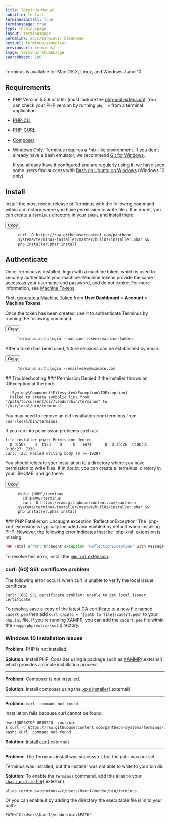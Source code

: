 ```yaml
---
title: Terminus Manual
subtitle: Install
terminusinstall: true
terminuspage: true
type: terminuspage
layout: terminuspage
permalink: docs/terminus/:basename/
nexturl: terminus/examples/
previousurl: terminus/
image: terminus-thumbLarge
searchboost: 100
---
```

Terminus is available for Mac OS X, Linux, and Windows 7 and 10.
## Requirements

* PHP Version 5.5.9 or later (must include the [php-xml extension](https://secure.php.net/manual/en/dom.setup.php)). You can check your PHP version by running `php -v` from a terminal application.
* [PHP-CLI](http://www.php-cli.com/)
* [PHP-CURL](https://secure.php.net/manual/en/curl.setup.php)
* [Composer](https://getcomposer.org/download/)
* Windows Only: Terminus requires a \*nix-like environment. If you don't already have a bash emulator, we recommend [Git for Windows](https://git-for-windows.github.io/).

  If you already have it configured and are regularly using it, we have seen some users find success with [Bash on Ubuntu on Windows](https://msdn.microsoft.com/en-us/commandline/wsl/install_guide) (Windows 10 only).
  
  

## Install
<p class="instruction">Install the most recent release of Terminus with the following command within a directory where you have permission to write files. If in doubt, you can create a <code>terminus</code> directory in your <code>$HOME</code> and install there:</p>
<div class="copy-snippet">
  <button class="btn btn-default btn-clippy" data-clipboard-target="#terminus-installer">Copy</button>
  <figure><pre id="terminus-installer"><code class="command bash" data-lang="bash">curl -O https://raw.githubusercontent.com/pantheon-systems/terminus-installer/master/builds/installer.phar && php installer.phar install</code></pre></figure>
</div>

## Authenticate
Once Terminus is installed, login with a machine token, which is used to securely authenticate your machine. Machine tokens provide the same access as your username and password, and do not expire. For more information, see [Machine Tokens](/docs/machine-tokens).

First, [generate a Machine Token](https://dashboard.pantheon.io/login?destination=%2Fuser#account/tokens/create/terminus/) from **User Dashboard** > **Account** > **Machine Tokens**.

<p class="instruction">Once the token has been created, use it to authenticate Terminus by running the following command:</p>
<div class="copy-snippet">
  <button class="btn btn-default btn-clippy" data-clipboard-target="#mac-mt-auth">Copy</button>
  <figure><pre id="mac-mt-auth"><code class="command bash" data-lang="bash">terminus auth:login --machine-token=&lsaquo;machine-token&rsaquo;</code></pre></figure>
</div>
<p class="instruction">After a token has been used, future sessions can be established by email:</p>
<div class="copy-snippet">
  <button class="btn btn-default btn-clippy" data-clipboard-target="#mac-mt-login">Copy</button>
  <figure><pre id="mac-mt-login"><code class="command bash" data-lang="bash">terminus auth:login --email=dev@example.com</code></pre></figure>
</div>
## Troubleshooting
### Permission Denied
If the installer throws an IOException at the end:

```
  [Symfony\Component\Filesystem\Exception\IOException]
  Failed to create symbolic link from "/path/to/current/dir/vendor/bin/terminus" to "/usr/local/bin/terminus".
```
You may need to remove an old installation from terminus from `/usr/local/bin/terminus`.

If you run into permission problems such as:
```
file installer.phar: Permission denied
  0 3150k    0  1928    0     0   1474      0  0:36:28  0:00:01  0:36:27  7330
curl: (23) Failed writing body (0 != 1928)
```

<p markdown="1" class="instruction">You should relocate your installation to a directory where you have permission to write files. If in doubt, you can create a `terminus` diretory in your `$HOME` and go there:</p>
<div class="copy-snippet">
  <button class="btn btn-default btn-clippy" data-clipboard-target="#terminus-installer-sudo">Copy</button>
  <figure><pre id="terminus-installer-sudo"><code class="bash command" data-lang="bash">mkdir $HOME/terminus
  cd $HOME/terminus
  curl -O https://raw.githubusercontent.com/pantheon-systems/terminus-installer/master/builds/installer.phar && php installer.phar install</code></pre></figure>
</div>
### PHP Fatal error: Uncaught exception 'ReflectionException'
The `php-xml` extension is typically included and enabled by default when installing PHP. However, the following error indicates that the `php-xml` extension is missing:

```php
PHP Fatal error: Uncaught exception 'ReflectionException' with message 'Class DOMDocument does not exist' in /root/vendor/consolidation/output-formatters/src/Transformations/DomToArraySimplifier.php:24
```

To resolve this error, install the [`php-xml` extension](https://secure.php.net/manual/en/dom.setup.php).
### curl: (60) SSL certificate problem
The following error occurs when curl is unable to verify the local issuer certificate:

```
curl: (60) SSL certificate problem: unable to get local issuer certificate
```

To resolve, save a copy of the [latest CA certificate](https://curl.haxx.se/docs/caextract.html) to a new file named `cacert.pem` then add `curl.cainfo = "[path_to_file]\cacert.pem"` to your `php.ini` file. If you're running XAMPP, you can add the `cacert.pem` file within the `xampp\php\extras\ssl` directory.

### Windows 10 Installation issues

**Problem:** PHP is not installed.

**Solution:** Install PHP. Consider using a package such as [XAMMP](https://www.apachefriends.org/index.html){.external}, which provides a simple installation process.

<hr>

**Problem:** Composer is not installed.

**Solution:** Install composer using the [.exe installer](https://getcomposer.org/doc/00-intro.md#installation-windows){.external}

<hr>

**Problem:** `curl: command not found`

Installation fails because curl cannot be found:

```bash
User1@DESKTOP-UBJ92JO  /usr/bin
$ curl -O https://raw.githubusercontent.com/pantheon-systems/terminus-installer/master/builds/installer.phar && php installer.phar install
bash: curl: command not found
```
**Solution:** [Install curl](https://stackoverflow.com/questions/9507353/how-do-i-install-set-up-and-use-curl-on-windows){.external}

<hr>

**Problem:** The Terminus install was successful, but the path was not set.

Terminus was installed, but the installer was not able to write to your bin dir. 

**Solution:** To enable the `terminus` command, add this alias to your [`.bash_profile` file](https://askubuntu.com/questions/969632/where-is-bash-profile-located-in-windows-subsystem-for-linux){.external}:

```
alias terminus=terminus=/c/Users/User1/vendor/bin/terminus
```

Or you can enable it by adding the directory the executable file is in to your path:

```
PATH="C:\Users\User1\vendor\bin:$PATH"
```
